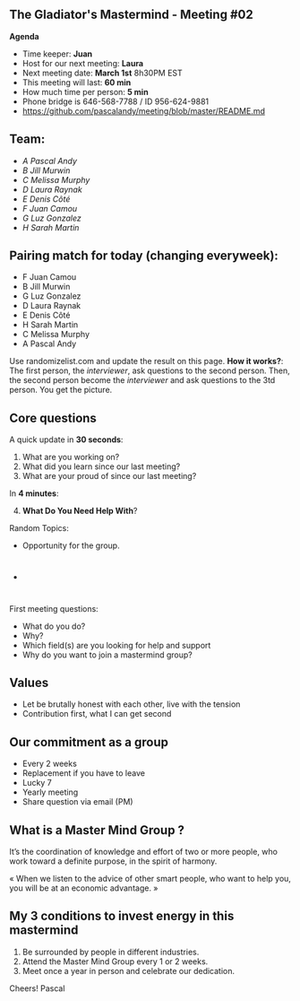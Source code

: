 ## The Gladiator's Mastermind - Meeting #02

**Agenda**

- Time keeper: **Juan**
- Host for our next meeting: **Laura**
- Next meeting date: **March 1st** 8h30PM EST
- This meeting will last: **60 min**
- How much time per person: **5 min**
- Phone bridge is 646-568-7788 / ID 956-624-9881
- https://github.com/pascalandy/meeting/blob/master/README.md

## Team:

- *A Pascal Andy*
- *B Jill Murwin*
- *C Melissa Murphy*
- *D Laura Raynak*
- *E Denis Côté*
- *F Juan Camou*
- *G Luz Gonzalez*
- *H Sarah Martin*

## Pairing match for today (changing everyweek):

- F Juan Camou
- B Jill Murwin
- G Luz Gonzalez
- D Laura Raynak
- E Denis Côté
- H Sarah Martin
- C Melissa Murphy
- A Pascal Andy

Use randomizelist.com and update the result on this page. **How it works?**: The first person, the *interviewer*, ask questions to the second person. Then, the second person become the *interviewer* and ask questions to the 3td person. You get the picture.

## Core questions

A quick update in **30 seconds**:

1. What are you working on?
2. What did you learn since our last meeting?
3. What are your proud of since our last meeting?

In **4 minutes**:

4. **What Do You Need Help With**?

  Random Topics:
  
  - Opportunity for the group.
  - #

  First meeting questions:
  
  - What do you do?
  - Why?
  - Which field(s) are you looking for help and support
  - Why do you want to join a mastermind group?

## Values
- Let be brutally honest with each other, live with the tension
- Contribution first, what I can get second

## Our commitment as a group
- Every 2 weeks
- Replacement if you have to leave
- Lucky 7
- Yearly meeting
- Share question via email (PM)

## What is a Master Mind Group ? 
It’s the coordination of knowledge and effort of two or more people, who work toward a definite purpose, in the spirit of harmony.

« When we listen to the advice of other smart people, who want to help you, you will be at an economic advantage. »

## My 3 conditions to invest energy in this mastermind
1. Be surrounded by people in different industries.
2. Attend the Master Mind Group every 1 or 2 weeks.
3. Meet once a year in person and celebrate our dedication.

Cheers!
Pascal
